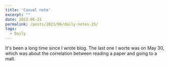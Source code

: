 ```yaml
---
title: 'Casual note'
excerpt: ""
date: 2023-06-21
permalink: /posts/2023/06/daily-notes-25/
tags:
  - Daily
---
```


It's been a long time since I wrote blog. The last one I worte was on May 30, which was about the correlation between reading a paper and going to a mall. 